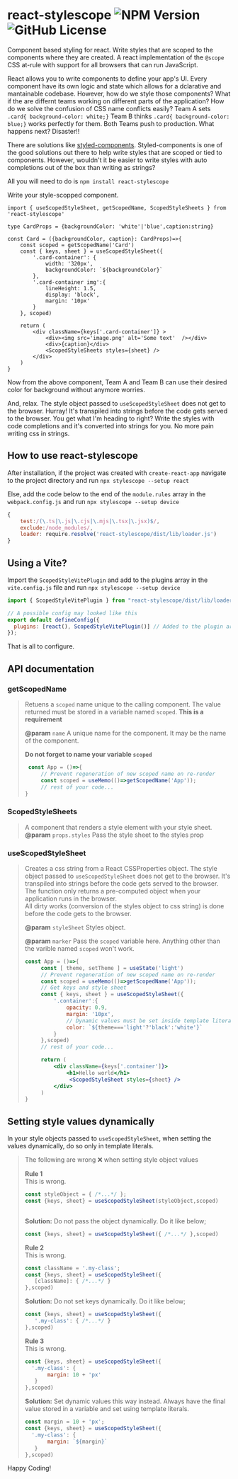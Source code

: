 
# react-stylescope ![NPM Version](https://img.shields.io/npm/v/react-stylescope) ![GitHub License](https://img.shields.io/github/license/KBismark/react-stylescope)     

Component based styling for react. Write styles that are scoped to the components where they are created. 
A react implementation of the `@scope` CSS at-rule with support for all browsers that can run JavaScript. 

React allows you to write components to define your app's UI. Every component have its own logic and state 
which allows for a dclarative and mantainable codebase. However, how do we style those components? What if 
the are differnt teams working on different parts of the application? How do we solve the confusion of CSS 
name conflicts easily? Team A sets `.card{ background-color: white;}` Team B thinks `.card{ background-color: blue;}` 
works perfectly for them. Both Teams push to production. What happens next? Disaster!!    

There are solutions like [styled-components](https://github.com/styled-components). Styled-components is one of the 
good solutions out there to help write styles that are scoped or tied to components. However, wouldn't it be easier to write 
styles with auto completions out of the box than writing as strings?   

All you will need to do is `npm install react-stylescope`   

Write your style-scopped component.    
```tsx
import { useScopedStyleSheet, getScopedName, ScopedStyleSheets } from 'react-stylescope'

type CardProps = {backgroundColor: 'white'|'blue',caption:string}

const Card = ({backgroundColor, caption}: CardProps)=>{
    const scoped = getScopedName('Card')
    const { keys, sheet } = useScopedStyleSheet({
        '.card-container': {
            width: '320px',
            backgroundColor: `${backgroundColor}`
        },
        '.card-container img':{
            lineHeight: 1.5,
            display: 'block',
            margin: '10px'
        }
    }, scoped)

    return (
        <div className={keys['.card-container']} >
            <div><img src='image.png' alt='Some text'  /></div>
            <div>{caption}</div>
            <ScopedStyleSheets styles={sheet} />
        </div>
    )
}

```    

Now from the above component, Team A and Team B can use their desired color for background without anymore worries. 

And, relax. The style object passed to `useScopedStyleSheet` does not get to the browser. Hurray! It's transpiled 
into strings before the code gets served to the browser. You get what I'm heading to right? Write the styles with 
code completions and it's converted into strings for you. No more pain writing css in strings.    

## How to use react-stylescope
After installation, if the project was created with `create-react-app` navigate to the project directory and run 
`npx stylescope --setup react`     

Else, add the code below to the end of the `module.rules` array in the `webpack.config.js` and run `npx stylescope --setup device`    
```js
{
    test:/(\.ts|\.js|\.cjs|\.mjs|\.tsx|\.jsx)$/,
    exclude:/node_modules/,
    loader: require.resolve('react-stylescope/dist/lib/loader.js')
}

```  
## Using a Vite?
Import the `ScopedStyleVitePlugin` and add to the plugins array in the `vite.config.js` file 
and run `npx stylescope --setup device`  

```js
import { ScopedStyleVitePlugin } from "react-stylescope/dist/lib/loader";

// A possible config may looked like this
export default defineConfig({
  plugins: [react(), ScopedStyleVitePlugin()] // Added to the plugin array
});

```

That is all to configure.    

## API documentation 

### getScopedName
> Retuens a `scoped` name unique to the calling component. The value returned 
> must be stored in a variable named `scoped`. **This is a requirement**  
>  
> **@param** `name` A unique name for the component. It may be the name of the component.    
> 
> **Do not forget to name your variable `scoped`**
> 
> ```js 
>  const App = ()=>{
>      // Prevent regeneration of new scoped name on re-render
>      const scoped = useMemo(()=>getScopedName('App'));
>      // rest of your code...
> }
>
>```

### ScopedStyleSheets
> A component that renders a style element with your style sheet.       
> **@param** `props.styles` Pass the style sheet to the styles prop

### useScopedStyleSheet 
> Creates a css string from a React CSSProperties object. The style object passed to `useScopedStyleSheet` 
> does not get to the browser. It's transpiled into strings before the code gets served to the browser. 
> The function only returns a pre-computed object when your application runs in the browser.     
> All dirty works (conversion of the styles object to css string) is done before the code gets to the browser.    
>    
> **@param** `styleSheet` Styles object.    
>
> **@param** `marker` Pass the `scoped` variable here. Anything other than the varible named `scoped` won't work. 
> 
> ```jsx
> const App = ()=>{
>      const [ theme, setTheme ] = useState('light')
>      // Prevent regeneration of new scoped name on re-render
>      const scoped = useMemo(()=>getScopedName('App'));
>      // Get keys and style sheet
>      const { keys, sheet } = useScopedStyleSheet({
>          '.container':{
>              opacity: 0.9,
>              margin: '10px',
>              // Dynamic values must be set inside template literals
>              color: `${theme==='light'?'black':'white'}`
>          }
>      },scoped)
>      // rest of your code...
> 
>      return (
>          <div className={keys['.container']}>
>              <h1>Hello world</h1>
>               <ScopedStyleSheet styles={sheet} />
>          </div>
>      )
> }
>
>```

## Setting style values dynamically
In your style objects passed to `useScopedStyleSheet`, when setting the values dynamically, do so only in template literals.    

> 
> The following are wrong ❌ when setting style object values
>
> **Rule 1**    
> This is wrong.
> ```js
> const styleObject = { /*...*/ };
> const {keys, sheet} = useScopedStyleSheet(styleObject,scoped) 
>  
>```
>
> **Solution:** Do not pass the object dynamically. Do it like below;    
> ```js
> const {keys, sheet} = useScopedStyleSheet({ /*...*/ },scoped)   
>```
>
> **Rule 2**    
> This is wrong.
> ```js
> const className = '.my-class';
> const {keys, sheet} = useScopedStyleSheet({
>    [className]: { /*...*/ }
> },scoped)   
>
>```
>
> **Solution:** Do not set keys dynamically. Do it like below;    
> ```js
> const {keys, sheet} = useScopedStyleSheet({
>    '.my-class': { /*...*/ }
> },scoped)   
>
>```
>
> **Rule 3**    
> This is wrong.
> ```js
> const {keys, sheet} = useScopedStyleSheet({
>   '.my-class': {
>        margin: 10 + 'px'
>    }
> },scoped)   
>
>```
>
> **Solution:** Set dynamic values this way instead. Always have the final value stored in a variable and 
> set using template literals.    
> ```js
> const margin = 10 + 'px';
> const {keys, sheet} = useScopedStyleSheet({
>   '.my-class': {
>        margin: `${margin}`
>    }
> },scoped)   
>
>```

Happy Coding!
